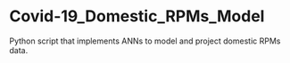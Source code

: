 # Covid-19_Domestic_RPMs_Model
 Python script that implements ANNs to model and project domestic RPMs data.
